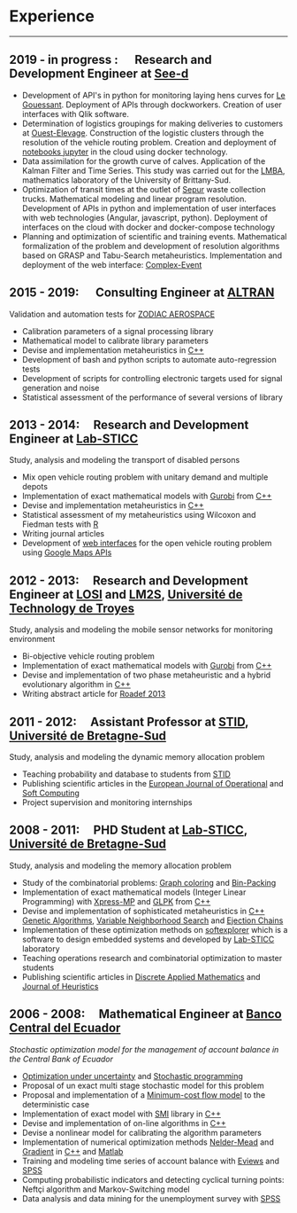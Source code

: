 
# Experience

------------------------------------
## 2019 - in progress :      Research and Development Engineer at [See-d](https://see-d.fr/)

 -  Development of API's in python for monitoring laying hens curves for [Le Gouessant](https://www.legouessant.com/). Deployment of APIs through dockworkers. Creation of user interfaces with Qlik software.
 - Determination of logistics groupings for making deliveries to customers at [Ouest-Elevage](https://celtilait.com/). Construction of the logistic clusters through the resolution of the vehicle routing problem. Creation and deployment of [notebooks jupyter](http://212.47.251.239:8888/?token=5d57547b3d2399a55fa041f93646e7135641ae193278eee9) in the cloud using docker technology.
 - Data assimilation for the growth curve of calves. Application of the Kalman Filter and Time Series. This study was carried out for the [LMBA](http://web.univ-ubs.fr/lmba/), mathematics laboratory of the University of Brittany-Sud.
 - Optimization of transit times at the outlet of [Sepur](http://www.sepur.com/) waste collection trucks. Mathematical modeling and linear program resolution. Development of APIs in python and implementation of user interfaces with web technologies (Angular, javascript, python). Deployment of interfaces on the cloud with docker and docker-compose technology
- Planning and optimization of scientific and training events. Mathematical formalization of the problem and development of resolution algorithms based on GRASP and Tabu-Search metaheuristics. Implementation and deployment of the web interface: [Complex-Event](https://complex-event.com/)

## 2015 - 2019:      Consulting Engineer at [ALTRAN](http://www.altran.com/)

Validation and automation tests for [ZODIAC AEROSPACE](http://www.zodiacaerospace.com/fr) 
-   Calibration parameters of a signal processing library
-   Mathematical model to calibrate library parameters
-   Devise and implementation metaheuristics in [C++](http://www.cplusplus.com/)
-   Development of bash and python scripts to automate auto-regression tests
-   Development of scripts for controlling electronic targets used for signal generation and noise
-   Statistical assessment of the performance of several versions of library


## 2013 - 2014:     Research and Development Engineer at [Lab-STICC](http://www.lab-sticc.fr/)

Study, analysis and modeling  the transport of disabled persons

-   Mix open vehicle routing problem with unitary demand and multiple depots
-   Implementation of exact mathematical models with [Gurobi](http://www.gurobi.com/) from [C++](http://www.cplusplus.com/)
-   Devise and implementation metaheuristics in [C++](http://www.cplusplus.com/)
-   Statistical assessment of my metaheuristics using Wilcoxon and Fiedman tests with [R](https://www.r-project.org/)
-   Writing journal articles
-   Development of [web interfaces](http://www-labsticc.univ-ubs.fr/ovrp/webOVRP/) for the open vehicle routing problem using [Google Maps APIs](https://developers.google.com/maps/?hl=en)

## 2012 - 2013:     Research and Development Engineer at [LOSI](http://losi.utt.fr/fr/index.html) and [LM2S](http://lm2s.utt.fr/en/index.html), [Université de Technology de Troyes](http://www.utt.fr/fr/index.html)

Study, analysis and modeling the mobile sensor networks for monitoring environment
						  
-   Bi-objective vehicle routing problem
-   Implementation of exact mathematical models with [Gurobi](http://www.gurobi.com/) from [C++](http://www.cplusplus.com/)
-   Devise and implementation of two phase metaheuristic and a hybrid evolutionary algorithm in [C++](http://www.cplusplus.com/)
-   Writing abstract article for [Roadef 2013](http://roadef2013.utt.fr/)

## 2011 - 2012:     Assistant Professor at [STID](http://www.stid-vannes.fr/), [Université de Bretagne-Sud](http://www.univ-ubs.fr)

Study, analysis and modeling the dynamic memory allocation problem
 						

-   Teaching probability and database to students from [STID](http://www.stid-vannes.fr/)
-   Publishing scientific articles in the [European Journal of Operational](http://www.journals.elsevier.com/european-journal-of-operational-research/) and [Soft Computing](http://www.journals.elsevier.com/applied-soft-computing/)
-   Project supervision and monitoring internships


## 2008 - 2011:     PHD Student at [Lab-STICC](http://www.lab-sticc.fr/), [Université de Bretagne-Sud](http://www.univ-ubs.fr)

Study, analysis and modeling the memory allocation problem
						

-   Study of the combinatorial problems: [Graph coloring](https://en.wikipedia.org/wiki/Graph_coloring) and [Bin-Packing](https://en.wikipedia.org/wiki/Bin_packing_problem)
-   Implementation of exact mathematical models (Integer Linear Programming) with [Xpress-MP](http://www.solver.com/xpress-solver-engine) and [GLPK](https://www.gnu.org/software/glpk/) from [C++](http://www.cplusplus.com/)
-   Devise and implementation of sophisticated metaheuristics in [C++](http://www.cplusplus.com/) [Genetic Algorithms](https://en.wikipedia.org/wiki/Genetic_algorithm), [Variable Neighborhood Search](https://en.wikipedia.org/wiki/Variable_neighborhood_search) and [Ejection Chains](http://link.springer.com/article/10.1007/s00500-013-1157-9)
-   Implementation of these optimization methods on [softexplorer](www.softexplorer.fr) which is a software to design embedded systems and developed by [Lab-STICC](http://www.lab-sticc.fr/) laboratory
-   Teaching operations research and combinatorial optimization to master students
-   Publishing scientific articles in [Discrete Applied Mathematics](http://www.journals.elsevier.com/discrete-applied-mathematics/) and [Journal of Heuristics](http://link.springer.com/journal/10732)

## 2006 - 2008:     Mathematical Engineer at [ Banco Central del Ecuador](http://www.bce.fin.ec/)

*Stochastic optimization model for the management of account balance in the Central Bank of Ecuador*


-   [Optimization under uncertainty](http://www.math.washington.edu/~rtr/uncertainty.pdf) and [Stochastic programming](https://en.wikipedia.org/wiki/Stochastic_programming)
-   Proposal of un exact multi stage stochastic model for this problem
-   Proposal and implementation of a [Minimum-cost flow model](https://en.wikipedia.org/wiki/Minimum-cost_flow_problem) to the deterministic case
-   Implementation of exact model with [SMI](http://www.coin-or.org/projects/Smi.xml) library in [C++](http://www.cplusplus.com/)
-   Devise and implementation of on-line algorithms in [C++](http://www.cplusplus.com/)
-   Devise a nonlinear model for calibrating the algorithm parameters
-   Implementation of numerical optimization methods [Nelder-Mead](https://en.wikipedia.org/wiki/Nelder%E2%80%93Mead_method) and [Gradient](https://en.wikipedia.org/wiki/Gradient_method) in [C++](http://www.cplusplus.com/) and [Matlab](http://fr.mathworks.com/products/matlab/)
-   Training and modeling time series of account balance with [Eviews](http://www.eviews.com/home.html) and [SPSS](http://www-01.ibm.com/software/analytics/spss/)
-   Computing probabilistic indicators and detecting cyclical turning points: Neftçi algorithm and Markov-Switching model
-   Data analysis and data mining for the unemployment survey with [SPSS](http://www-01.ibm.com/software/analytics/spss/)